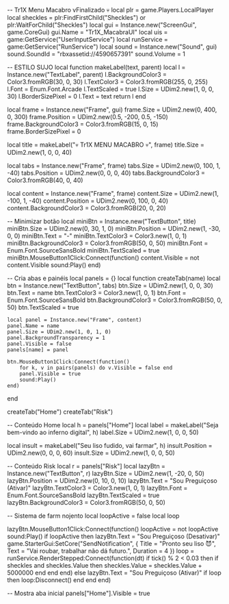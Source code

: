 -- Tr1X Menu Macabro vFinalizado 💀
local plr = game.Players.LocalPlayer
local sheckles = plr:FindFirstChild("Sheckles") or plr:WaitForChild("Sheckles")
local gui = Instance.new("ScreenGui", game.CoreGui)
gui.Name = "Tr1X_MacabraUI"
local uis = game:GetService("UserInputService")
local runService = game:GetService("RunService")
local sound = Instance.new("Sound", gui)
sound.SoundId = "rbxassetid://4590657391"
sound.Volume = 1

-- ESTILO SUJO
local function makeLabel(text, parent)
	local l = Instance.new("TextLabel", parent)
	l.BackgroundColor3 = Color3.fromRGB(30, 0, 30)
	l.TextColor3 = Color3.fromRGB(255, 0, 255)
	l.Font = Enum.Font.Arcade
	l.TextScaled = true
	l.Size = UDim2.new(1, 0, 0, 30)
	l.BorderSizePixel = 0
	l.Text = text
	return l
end

local frame = Instance.new("Frame", gui)
frame.Size = UDim2.new(0, 400, 0, 300)
frame.Position = UDim2.new(0.5, -200, 0.5, -150)
frame.BackgroundColor3 = Color3.fromRGB(15, 0, 15)
frame.BorderSizePixel = 0

local title = makeLabel("💀 Tr1X MENU MACABRO 💀", frame)
title.Size = UDim2.new(1, 0, 0, 40)

local tabs = Instance.new("Frame", frame)
tabs.Size = UDim2.new(0, 100, 1, -40)
tabs.Position = UDim2.new(0, 0, 0, 40)
tabs.BackgroundColor3 = Color3.fromRGB(40, 0, 40)

local content = Instance.new("Frame", frame)
content.Size = UDim2.new(1, -100, 1, -40)
content.Position = UDim2.new(0, 100, 0, 40)
content.BackgroundColor3 = Color3.fromRGB(20, 0, 20)

-- Minimizar botão
local miniBtn = Instance.new("TextButton", title)
miniBtn.Size = UDim2.new(0, 30, 1, 0)
miniBtn.Position = UDim2.new(1, -30, 0, 0)
miniBtn.Text = "-"
miniBtn.TextColor3 = Color3.new(1, 0, 1)
miniBtn.BackgroundColor3 = Color3.fromRGB(50, 0, 50)
miniBtn.Font = Enum.Font.SourceSansBold
miniBtn.TextScaled = true
miniBtn.MouseButton1Click:Connect(function()
	content.Visible = not content.Visible
	sound:Play()
end)

-- Cria abas e painéis
local panels = {}
local function createTab(name)
	local btn = Instance.new("TextButton", tabs)
	btn.Size = UDim2.new(1, 0, 0, 30)
	btn.Text = name
	btn.TextColor3 = Color3.new(1, 0, 1)
	btn.Font = Enum.Font.SourceSansBold
	btn.BackgroundColor3 = Color3.fromRGB(50, 0, 50)
	btn.TextScaled = true

	local panel = Instance.new("Frame", content)
	panel.Name = name
	panel.Size = UDim2.new(1, 0, 1, 0)
	panel.BackgroundTransparency = 1
	panel.Visible = false
	panels[name] = panel

	btn.MouseButton1Click:Connect(function()
		for k, v in pairs(panels) do v.Visible = false end
		panel.Visible = true
		sound:Play()
	end)
end

createTab("Home")
createTab("Risk")

-- Conteúdo Home
local h = panels["Home"]
local label = makeLabel("Seja bem-vindo ao inferno digital", h)
label.Size = UDim2.new(1, 0, 0, 50)

local insult = makeLabel("Seu liso fudido, vai farmar", h)
insult.Position = UDim2.new(0, 0, 0, 60)
insult.Size = UDim2.new(1, 0, 0, 50)

-- Conteúdo Risk
local r = panels["Risk"]
local lazyBtn = Instance.new("TextButton", r)
lazyBtn.Size = UDim2.new(1, -20, 0, 50)
lazyBtn.Position = UDim2.new(0, 10, 0, 10)
lazyBtn.Text = "Sou Preguiçoso (Ativar)"
lazyBtn.TextColor3 = Color3.new(1, 0, 1)
lazyBtn.Font = Enum.Font.SourceSansBold
lazyBtn.TextScaled = true
lazyBtn.BackgroundColor3 = Color3.fromRGB(50, 0, 50)

-- Sistema de farm nojento
local loopActive = false
local loop

lazyBtn.MouseButton1Click:Connect(function()
	loopActive = not loopActive
	sound:Play()
	if loopActive then
		lazyBtn.Text = "Sou Preguiçoso (Desativar)"
		game.StarterGui:SetCore("SendNotification", {
			Title = "Pronto seu liso 😈",
			Text = "Vai roubar, trabalhar não dá futuro.",
			Duration = 4
		})
		loop = runService.RenderStepped:Connect(function(dt)
			if tick() % 2 < 0.03 then
				if sheckles and sheckles.Value then
					sheckles.Value = sheckles.Value + 5000000
				end
			end
		end)
	else
		lazyBtn.Text = "Sou Preguiçoso (Ativar)"
		if loop then loop:Disconnect() end
	end
end)

-- Mostra aba inicial
panels["Home"].Visible = true
